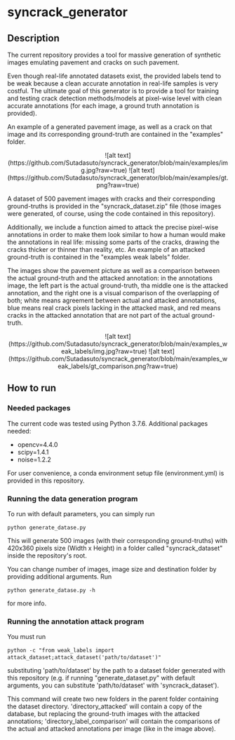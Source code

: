 # syncrack_generator
## Description
The current repository provides a tool for massive generation of synthetic images emulating pavement and cracks on such pavement.

Even though real-life annotated datasets exist, the provided labels tend to be weak because a clean accurate annotation in real-life samples is very costful. The ultimate goal of this generator is to provide a tool for training and testing crack detection methods/models at pixel-wise level with clean accurate annotations (for each image, a ground truth annotation is provided).

An example of a generated pavement image, as well as a crack on that image and its corresponding ground-truth are contained in the "examples" folder.

<p align="center">
![alt text](https://github.com/Sutadasuto/syncrack_generator/blob/main/examples/img.jpg?raw=true) ![alt text](https://github.com/Sutadasuto/syncrack_generator/blob/main/examples/gt.png?raw=true)
</p>

A dataset of 500 pavement images with cracks and their corresponding ground-truths is provided in the "syncrack_dataset.zip" file (those images were generated, of course, using the code contained in this repository).

Additionally, we include a function aimed to attack the precise pixel-wise annotations in order to make them look similar to how a human would make the annotations in real life: missing some parts of the cracks, drawing the cracks thicker or thinner than reality, etc. An example of an attacked ground-truth is contained in the "examples weak labels" folder.

The images show the pavement picture as well as a comparison between the actual ground-truth and the attacked annotation: in the annotations image, the left part is the actual ground-truth, tha middle one is the attacked annotation, and the right one is a visual comparison of the overlapping of both; white means agreement between actual and attacked annotations, blue means real crack pixels lacking in the attacked mask, and red means cracks in the attacked annotation that are not part of the actual ground-truth.

<p align="center">
![alt text](https://github.com/Sutadasuto/syncrack_generator/blob/main/examples_weak_labels/img.jpg?raw=true) ![alt text](https://github.com/Sutadasuto/syncrack_generator/blob/main/examples_weak_labels/gt_comparison.png?raw=true)
</p>

## How to run
### Needed packages
The current code was tested using Python 3.7.6. Additional packages needed:
* opencv=4.4.0
* scipy=1.4.1
* noise=1.2.2

For user convenience, a conda environment setup file (environment.yml) is provided in this repository.

### Running the data generation program
To run with default parameters, you can simply run
```
python generate_datase.py
```

This will generate 500 images (with their corresponding ground-truths) with 420x360 pixels size (Width x Height) in a folder called "syncrack_dataset" inside the repository's root.

You can change number of images, image size and destination folder by providing additional arguments. Run
```
python generate_datase.py -h
```
for more info.

### Running the annotation attack program

You must run
```
python -c "from weak_labels import attack_dataset;attack_dataset('path/to/dataset')"
```
substituting 'path/to/dataset' by the path to a dataset folder generated with this repository (e.g. if running "generate_dataset.py" with default arguments, you can substitute 'path/to/dataset' with 'syncrack_dataset').

This command will create two new folders in the parent folder containing the dataset directory. 'directory_attacked' will contain a copy of the database, but replacing the ground-truth images with the attacked annotations; 'directory_label_comparison' will contain the comparisons of the actual and attacked annotations per image (like in the image above).
